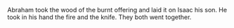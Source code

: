 Abraham took the wood of the burnt offering and laid it on Isaac his son. He took in his hand the fire and the knife. They both went together.